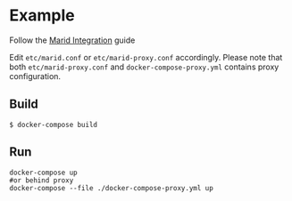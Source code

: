 # Example

Follow the [Marid Integration](https://www.opsgenie.com/docs/marid/marid-integration) guide

Edit `etc/marid.conf` or `etc/marid-proxy.conf` accordingly. 
Please note that both `etc/marid-proxy.conf` and `docker-compose-proxy.yml` contains proxy configuration. 

## Build

    $ docker-compose build

## Run

    docker-compose up
    #or behind proxy
    docker-compose --file ./docker-compose-proxy.yml up